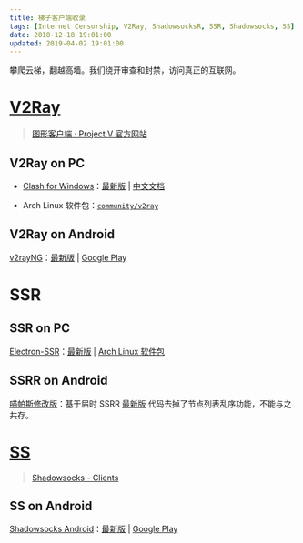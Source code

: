 ```yaml
---
title: 梯子客户端收录
tags: [Internet Censorship, V2Ray, ShadowsocksR, SSR, Shadowsocks, SS]
date: 2018-12-18 19:01:00
updated: 2019-04-02 19:01:00
---
```


攀爬云梯，翻越高墙。我们绕开审查和封禁，访问真正的互联网。

<!-- more -->

# [V2Ray](https://www.v2ray.com/)

> [图形客户端 · Project V 官方网站](https://www.v2ray.com/awesome/tools.html)

## V2Ray on PC

- [Clash for Windows][cfw]：[最新版][cfw-gh] | [中文文档][cfw-docs]

[cfw]: https://github.com/Fndroid/clash_for_windows_pkg "Fndroid/clash_for_windows_pkg: A Windows GUI based on Clash"
[cfw-gh]: https://github.com/Fndroid/clash_for_windows_pkg/releases/latest "GitHub Release"
[cfw-docs]: https://docs.cfw.lbyczf.com/

- Arch Linux 软件包：[`community/v2ray`][v2ray-archlinux]

[v2ray-archlinux]: https://www.archlinux.org/packages/community/x86_64/v2ray/ "Arch Linux - v2ray"

## V2Ray on Android

[v2rayNG][v2rng]：[最新版][v2rng-gh] | [Google Play][v2rng-gp]

[v2rng]: https://github.com/2dust/v2rayNG "2dust/v2rayNG"
[v2rng-gh]: https://github.com/2dust/v2rayNG/releases/latest "GitHub Release"
[v2rng-gp]: https://play.google.com/store/apps/details?id=com.v2ray.ang

# SSR

## SSR on PC

[Electron-SSR][essr]：[最新版][essr-gh] | [Arch Linux 软件包][essr-aur]

[essr]: https://github.com/erguotou520/electron-ssr "erguotou520/electron-ssr: Shadowsocksr client using electron"
[essr-gh]: https://github.com/erguotou520/electron-ssr/releases/latest "GitHub Release"
[essr-aur]: https://aur.archlinux.org/packages/electron-ssr/ "AUR (en) - electron-ssr"

## SSRR on Android

[喵帕斯修改版][ssrr-an-nps]：基于届时 SSRR [最新版][ssrr-an-gh] 代码去掉了节点列表乱序功能，不能与之共存。

[ssrr-an-nps]: https://喵帕斯.com/downloads/client/ssr-android.apk

[ssrr-an-gh]: https://github.com/shadowsocksrr/shadowsocksr-android/releases/tag/3.5.4 "Release v3.5.4-alpha · shadowsocksrr/shadowsocksr-android"

# [SS](https://shadowsocks.org/en/index.html)

> [Shadowsocks - Clients](https://shadowsocks.org/en/download/clients.html)

## SS on Android

[Shadowsocks Android][ss]：[最新版][ss-gh] | [Google Play][ss-gp]

[ss]: https://github.com/shadowsocks/shadowsocks-android "shadowsocks/shadowsocks-android: A shadowsocks client for Android"
[ss-gh]: https://github.com/shadowsocks/shadowsocks-android/releases/latest "GitHub Release"
[ss-gp]: https://play.google.com/store/apps/details?id=com.github.shadowsocks
